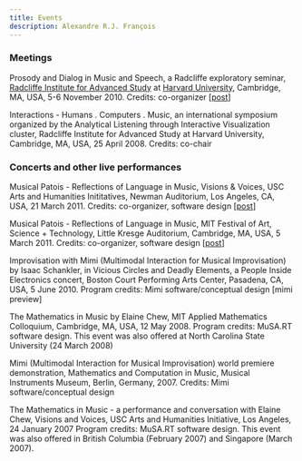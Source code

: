 ```yaml
---
title: Events
description: Alexandre R.J. François
---
```


### Meetings

Prosody and Dialog in Music and Speech, a Radcliffe exploratory seminar, [Radcliffe Institute for Advanced Study](https://www.radcliffe.harvard.edu) at [Harvard University](https://www.harvard.edu), Cambridge, MA, USA, 5-6 November 2010. Credits: co-organizer [[post](https://mucoaco.blogspot.com/2010/10/110506-prosody-and-dialog-in-language.html)]

Interactions - Humans . Computers . Music, an international symposium organized by the Analytical Listening through Interactive Visualization cluster, Radcliffe Institute for Advanced Study at Harvard University, Cambridge, MA, USA, 25 April 2008. Credits: co-chair

### Concerts and other live performances

Musical Patois - Reflections of Language in Music, Visions & Voices, USC Arts and Humanities Inititatives, Newman Auditorium, Los Angeles, CA, USA, 21 March 2011. Credits: co-organizer, software design [[post](https://mucoaco.blogspot.com/2010/11/0305-preview-of-musical-patois.html)]

Musical Patois - Reflections of Language in Music, MIT Festival of Art, Science + Technology, Little Kresge Auditorium, Cambridge, MA, USA, 5 March 2011. Credits: co-organizer, software design [[post](https://mucoaco.blogspot.com/2011/03/0305-preview-of-musical-patois-live.html)]

Improvisation with Mimi (Multimodal Interaction for Musical Improvisation) by Isaac Schankler, in Vicious Circles and Deadly Elements, a People Inside Electronics concert, Boston Court Performing Arts Center, Pasadena, CA, USA, 5 June 2010. Program credits: Mimi software/conceptual design [mimi preview]

The Mathematics in Music by Elaine Chew, MIT Applied Mathematics Colloquium, Cambridge, MA, USA, 12 May 2008. Program credits: MuSA.RT software design. This event was also offered at North Carolina State University (24 March 2008)

Mimi (Multimodal Interaction for Musical Improvisation) world premiere demonstration, Mathematics and Computation in Music, Musical Instruments Museum, Berlin, Germany, 2007. Credits: Mimi software/conceptual design

The Mathematics in Music - a performance and conversation with Elaine Chew, Visions and Voices, USC Arts and Humanities Initiative, Los Angeles, 24 January 2007 Program credits: MuSA.RT software design. This event was also offered in British Columbia (February 2007) and Singapore (March 2007).
